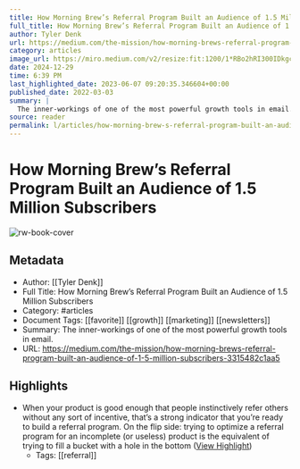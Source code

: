 ```yaml
---
title: How Morning Brew’s Referral Program Built an Audience of 1.5 Million Subscribers
full_title: How Morning Brew’s Referral Program Built an Audience of 1.5 Million Subscribers
author: Tyler Denk
url: https://medium.com/the-mission/how-morning-brews-referral-program-built-an-audience-of-1-5-million-subscribers-3315482c1aa5
category: articles
image_url: https://miro.medium.com/v2/resize:fit:1200/1*RBo2hRI300IDkgcsarswQQ.jpeg
date: 2024-12-29
time: 6:39 PM
last_highlighted_date: 2023-06-07 09:20:35.346604+00:00
published_date: 2022-03-03
summary: |
  The inner-workings of one of the most powerful growth tools in email.
source: reader
permalink: l/articles/how-morning-brew-s-referral-program-built-an-audience-of-1-5-million-subscribers
---
```

# How Morning Brew’s Referral Program Built an Audience of 1.5 Million Subscribers

![rw-book-cover](https://miro.medium.com/v2/resize:fit:1200/1*RBo2hRI300IDkgcsarswQQ.jpeg)

## Metadata
- Author: [[Tyler Denk]]
- Full Title: How Morning Brew’s Referral Program Built an Audience of 1.5 Million Subscribers
- Category: #articles
- Document Tags: [[favorite]] [[growth]] [[marketing]] [[newsletters]] 
- Summary: The inner-workings of one of the most powerful growth tools in email.
- URL: https://medium.com/the-mission/how-morning-brews-referral-program-built-an-audience-of-1-5-million-subscribers-3315482c1aa5

## Highlights
- When your product is good enough that people instinctively refer others without any sort of incentive, that’s a strong indicator that you’re ready to build a referral program. On the flip side: trying to optimize a referral program for an incomplete (or useless) product is the equivalent of trying to fill a bucket with a hole in the bottom ([View Highlight](https://read.readwise.io/read/01h2ajgvd37dm4hr3wxjay9pw4))
    - Tags: [[referral]] 



